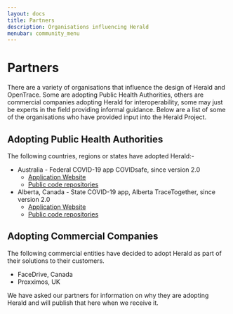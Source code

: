 ```yaml
---
layout: docs
title: Partners
description: Organisations influencing Herald
menubar: community_menu
---
```


# Partners

There are a variety of organisations that influence the design
of Herald and OpenTrace. Some are adopting Public Health Authorities,
others are commercial companies adopting Herald for interoperability,
some may just be experts in the field providing informal guidance.
Below are a list of some of the organisations who have provided
input into the Herald Project.

## Adopting Public Health Authorities

The following countries, regions or states have adopted Herald:-

- Australia - Federal COVID-19 app COVIDsafe, since version 2.0
  - [Application Website](https://www.health.gov.au/resources/apps-and-tools/covidsafe-app)
  - [Public code repositories](https://github.com/AU-COVIDSafe/)
- Alberta, Canada - State COVID-19 app, Alberta TraceTogether, since version 2.0
  - [Application Website](https://www.alberta.ca/ab-trace-together.aspx)
  - [Public code repositories](https://github.com/abopengov/)

## Adopting Commercial Companies

The following commercial entities have decided to adopt Herald
as part of their solutions to their customers.

- FaceDrive, Canada
- Proxximos, UK

We have asked our partners for information on why they are adopting Herald
and will publish that here when we receive it.